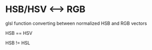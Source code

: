 # HSB/HSV <--> RGB
glsl function converting between normalized HSB and RGB vectors

HSB == HSV

HSB != HSL
